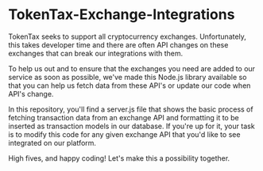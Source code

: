 # TokenTax-Exchange-Integrations

TokenTax seeks to support all cryptocurrency exchanges. Unfortunately, this takes developer time and there are often API changes on these exchanges that can break our integrations with them. 

To help us out and to ensure that the exchanges you need are added to our service as soon as possible, we've made this Node.js library available so that you can help us fetch data from these API's or update our code when API's change.

In this repository, you'll find a server.js file that shows the basic process of fetching transaction data from an exchange API and formatting it to be inserted as transaction models in our database. If you're up for it, your task is to modify this code for any given exchange API that you'd like to see integrated on our platform.

High fives, and happy coding! Let's make this a possibility together.
